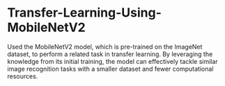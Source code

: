 # Transfer-Learning-Using-MobileNetV2
Used the MobileNetV2 model, which is pre-trained on the ImageNet dataset, to perform a related task in transfer learning. By leveraging the knowledge from its initial training, the model can effectively tackle similar image recognition tasks with a smaller dataset and fewer computational resources.

